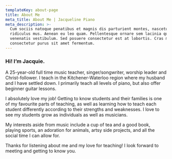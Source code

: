 ```yaml
---
templateKey: about-page
title: About Me
meta_title: About Me | Jacqueline Piano
meta_description: >-
  Cum sociis natoque penatibus et magnis dis parturient montes, nascetur
  ridiculus mus. Aenean eu leo quam. Pellentesque ornare sem lacinia quam
  venenatis vestibulum. Sed posuere consectetur est at lobortis. Cras mattis
  consectetur purus sit amet fermentum.
---
```


<h3 class="subtitle">Hi! I’m Jacquie.</h3>

A 25-year-old full time music teacher, singer/songwriter, worship leader and Christ-follower. I teach in the Kitchener-Waterloo region where my husband and I have settled down. I primarily teach all levels of piano, but also offer beginner guitar lessons.

I absolutely love my job! Getting to know students and their families is one of my favourite parts of teaching, as well as learning how to teach each student differently according to their strengths and weaknesses. I love to see my students grow as individuals as well as musicians.

My interests aside from music include a cup of tea and a good book, playing sports, an adoration for animals, artsy side projects, and all the social time I can allow for.

Thanks for listening about me and my love for teaching! I look forward to meeting and getting to know you.
